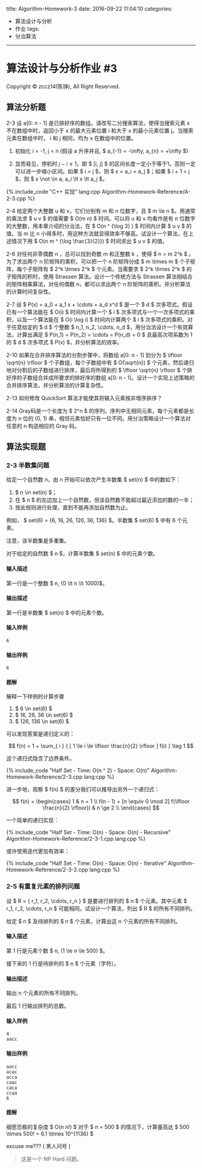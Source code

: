 title: Algorithm-Homework-3
date: 2016-09-22 11:04:10
categories:
- 算法设计与分析
- 作业
tags:
- 分治算法
---

# 算法设计与分析作业 #3

Copyright © zccz14(陈铮), All Right Reserved.

## 算法分析题

2-3 设 a[0: n - 1] 是已排好序的数组。请改写二分搜索算法，使得当搜索元素 x 不在数组中时，返回小于 x 的最大元素位置 i 和大于 x 的最小元素位置 j。当搜索元素在数组中时， i 和 j 相同，均为 x 在数组中的位置。

1. 初始化 i = -1, j = n (假设 a 升序并且, $ a_{-1} = -\infty, a_{n} = +\infty $)

2. 显而易见，停机时 $j - i \le 1$，即 $ [i, j] $ 的区间长度一定小于等于1。否则一定可以进一步缩小区间。如果 $ i = j $，则 $ x = a_i = a_j $；如果 $ i + 1 = j $，则 $ x \not \in a, a_i \lt x \lt a_j $。

{% include_code "C++ 实现" lang:cpp Algorithm-Homework-Reference/A-2-3.cpp %}

2-4 给定两个大整数 u 和 v，它们分别有 m 和 n 位数字，且 $ m \le n $。用通常的乘法求 $ u v $ 的值需要 $ O(m n) $ 时间。可以将 u 和 v 均看作是有 n 位数字的大整数，用本章介绍的分治法，在 $ O(n ^ {\log 3} ) $ 时间内计算 $ u v $ 的值。当 m 比 n 小得多时，用这种方法就显得效率不够高。试设计一个算法，在上述情况下用 $ O(n m ^ {\log \frac{3}{2}}) $ 时间求出 $ u v $ 的值。



2-6 对任何非零偶数 n ，总可以找到奇数 m 和正整数 k ，使得 $ n = m 2^k $ 。为了求出两个 n 阶矩阵的乘积，可以把一个 n 阶矩阵分成 $ m \times m $ 个子矩阵，每个子矩阵有 $ 2^k \times 2^k $ 个元素。当需要求 $ 2^k \times 2^k $ 的子矩阵的积时，使用 Strassen 算法。设计一个传统方法与 Strassen 算法相结合的矩阵相乘算法，对任何偶数 n，都可以求出两个 n 阶矩阵的乘积。并分析算法的计算时间复杂性。

2-7 设 $ P(x) = a_0 + a_1 x + \cdots + a_d x^d $ 是一个 $ d $ 次多项式。假设已有一个算法能在 $ O(i) $ 时间内计算一个 $ i $ 次多项式与一个一次多项式的乘积，以及一个算法能在 $ O(i \log i) $ 时间内计算两个 $ i $ 次多项式的乘积。对于任意给定的 $ d $ 个整数 $ n_1, n_2, \cdots, n_d $，用分治法设计一个有效算法，计算出满足 $ P(n_1) = P(n_2) = \cdots = P(n_d) = 0 $ 且最高次项系数为 1 的 $ d $ 次多项式 $ P(x) $，并分析算法的效率。

2-10 如果在合并排序算法的分割步骤中，将数组 a[0: n - 1] 划分为 $ \lfloor \sqrt{n} \rfloor $ 个子数组，每个子数组中有 $ O(\sqrt{n}) $ 个元素，然后递归地对分割后的子数组进行排序，最后将所得到的 $ \lfloor \sqrt{n} \rfloor $ 个排好序的子数组合并成所要求的排好序的数组 a[0: n - 1]。设计一个实现上述策略的合并排序算法，并分析算法的计算复杂性。

2-13 如何修改 QuickSort 算法才能使其将输入元素按非增序排序？

2-14 Gray码是一个长度为 $ 2^n $ 的序列。序列中无相同元素，每个元素都是长度为 n 位的 (0, 1) 串，相邻元素恰好只有一位不同。用分治策略设计一个算法对任意的 n 构造相应的 Gray 码。


## 算法实现题

### 2-3 半数集问题

给定一个自然数 n，由 n 开始可以依次产生半数集 $ set(n) $ 中的数如下：

1. $ n \in set(n) $；
2. 在 $ n $ 的左边加上一个自然数，但该自然数不能超过最近添加的数的一半；
3. 按此规则进行处理，直到不能再添加自然数为止。

例如， $ set(6) = \{6, 16, 26, 126, 36, 136\} $。半数集 $ set(6) $ 中有 6 个元素。

注意，该半数集是多重集。

对于给定的自然数 $ n $，计算半数集 $ set(n) $ 中的元素个数。

#### 输入描述

第一行是一个整数 $ n, (0 \lt n \lt 1000)$。

#### 输出描述

第一行是半数集 $ set(n) $ 中的元素个数。

#### 输入样例

```
6
```

#### 输出样例

```
6
```

#### 题解

解释一下样例的计算步骤

1. $ 6 \in set(6) $
2. $ 16, 26, 36 \in set(6) $
3. $ 126, 136 \in set(6) $

可以发现答案是递归定义的：

$$
f(n) = 1 + \sum_{ i } { [ 1 \le i \le \lfloor \frac{n}{2} \rfloor ] f(i) } \tag 1
$$

这个递归式隐含了边界条件。

{% include_code "Half Set - Time: O(n ^ 2) - Space: O(n)" Algorithm-Homework-Reference/2-3.cpp lang:cpp %}

进一步地，观察 $ f(n) $ 的差分我们可以推导出另外一个递归式：

$$
f(n) = \begin{cases}
  1 & n = 1 \\
  f(n - 1) + [n \equiv 0 \mod 2] f(\lfloor \frac{n}{2} \rfloor)) & n \ge 2 \\
\end{cases}
$$

一个简单的递归实现：

{% include_code "Half Set - Time: O(n) - Space: O(n) - Recursive" Algorithm-Homework-Reference/2-3-1.cpp lang:cpp %} 

或许使用迭代更加有效率：

{% include_code "Half Set - Time: O(n) - Space: O(n) - Iterative" Algorithm-Homework-Reference/2-3-2.cpp lang:cpp %} 


### 2-5 有重复元素的排列问题

设 $ R = \{ r_1, r_2, \cdots, r_n \} $ 是要进行排列的 $ n $ 个元素。其中元素 $ r_1, r_2, \cdots, r_n $ 可能相同。试设计一个算法，列出 $ R $ 的所有不同排列。

给定 $ n $ 及待排列的 $ n $ 个元素，计算出这 n 个元素的所有不同排列。

#### 输入描述

第 1 行是元素个数 $ n, (1 \le n \le 500) $。

接下来的 1 行是待排列的 $ n $ 个元素（字符）。


#### 输出描述

输出 n 个元素的所有不同排列。

最后 1 行输出排列的总数。

#### 输入样例

```
4
aacc
```

#### 输出样例

```
aacc
acac
acca
caac
caca
ccaa
6
```

#### 题解

细思恐极的复杂度 $ O(n n!) $ 对于 $ n = 500 $ 的情况下，计算量高达 $ 500 \times 500! = 6.1 \times 10^{1136} $

excuse me??? ( 黑人问号 )

> 这是一个 NP Hard 问题。
